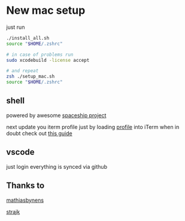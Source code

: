 # New mac setup

just run

```bash
./install_all.sh
source "$HOME/.zshrc"

# in case of problems run
sudo xcodebuild -license accept

# and repeat
zsh ./setup_mac.sh
source "$HOME/.zshrc"
```

## shell

powered by awesome [spaceship project](https://spaceship-prompt.sh/)

next update you iterm profile just by loading [profile](./iterm_profile.json) into iTerm
when in doubt check out [this guide](https://blog.larsbehrenberg.com/the-definitive-iterm2-and-oh-my-zsh-setup-on-macos)

## vscode

just login everything is synced via github

## Thanks to

[mathiasbynens](https://github.com/mathiasbynens/dotfiles/)

[strajk](https://github.com/Strajk/setup/)

